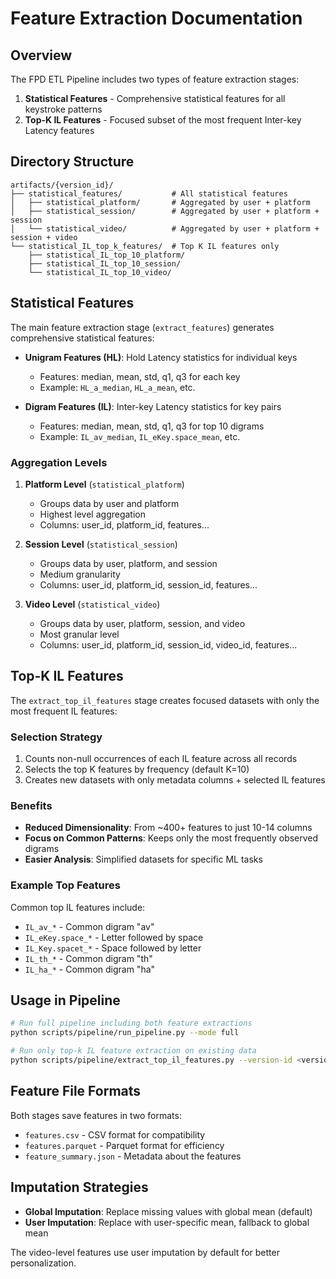 # Feature Extraction Documentation

## Overview

The FPD ETL Pipeline includes two types of feature extraction stages:

1. **Statistical Features** - Comprehensive statistical features for all keystroke patterns
2. **Top-K IL Features** - Focused subset of the most frequent Inter-key Latency features

## Directory Structure

```
artifacts/{version_id}/
├── statistical_features/           # All statistical features
│   ├── statistical_platform/       # Aggregated by user + platform
│   ├── statistical_session/        # Aggregated by user + platform + session
│   └── statistical_video/          # Aggregated by user + platform + session + video
└── statistical_IL_top_k_features/  # Top K IL features only
    ├── statistical_IL_top_10_platform/
    ├── statistical_IL_top_10_session/
    └── statistical_IL_top_10_video/
```

## Statistical Features

The main feature extraction stage (`extract_features`) generates comprehensive statistical features:

- **Unigram Features (HL)**: Hold Latency statistics for individual keys
  - Features: median, mean, std, q1, q3 for each key
  - Example: `HL_a_median`, `HL_a_mean`, etc.

- **Digram Features (IL)**: Inter-key Latency statistics for key pairs
  - Features: median, mean, std, q1, q3 for top 10 digrams
  - Example: `IL_av_median`, `IL_eKey.space_mean`, etc.

### Aggregation Levels

1. **Platform Level** (`statistical_platform`)
   - Groups data by user and platform
   - Highest level aggregation
   - Columns: user_id, platform_id, features...

2. **Session Level** (`statistical_session`)
   - Groups data by user, platform, and session
   - Medium granularity
   - Columns: user_id, platform_id, session_id, features...

3. **Video Level** (`statistical_video`)
   - Groups data by user, platform, session, and video
   - Most granular level
   - Columns: user_id, platform_id, session_id, video_id, features...

## Top-K IL Features

The `extract_top_il_features` stage creates focused datasets with only the most frequent IL features:

### Selection Strategy

1. Counts non-null occurrences of each IL feature across all records
2. Selects the top K features by frequency (default K=10)
3. Creates new datasets with only metadata columns + selected IL features

### Benefits

- **Reduced Dimensionality**: From ~400+ features to just 10-14 columns
- **Focus on Common Patterns**: Keeps only the most frequently observed digrams
- **Easier Analysis**: Simplified datasets for specific ML tasks

### Example Top Features

Common top IL features include:
- `IL_av_*` - Common digram "av"
- `IL_eKey.space_*` - Letter followed by space
- `IL_Key.spacet_*` - Space followed by letter
- `IL_th_*` - Common digram "th"
- `IL_ha_*` - Common digram "ha"

## Usage in Pipeline

```bash
# Run full pipeline including both feature extractions
python scripts/pipeline/run_pipeline.py --mode full

# Run only top-k IL feature extraction on existing data
python scripts/pipeline/extract_top_il_features.py --version-id <version_id> --k 10
```

## Feature File Formats

Both stages save features in two formats:
- `features.csv` - CSV format for compatibility
- `features.parquet` - Parquet format for efficiency
- `feature_summary.json` - Metadata about the features

## Imputation Strategies

- **Global Imputation**: Replace missing values with global mean (default)
- **User Imputation**: Replace with user-specific mean, fallback to global mean

The video-level features use user imputation by default for better personalization.